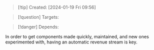 
>[!tip] Created: [2024-01-19 Fri 09:56]

>[!question] Targets: 

>[!danger] Depends: 

In order to get components made quickly, maintained, and new ones experimented with, having an automatic revenue stream is key.



